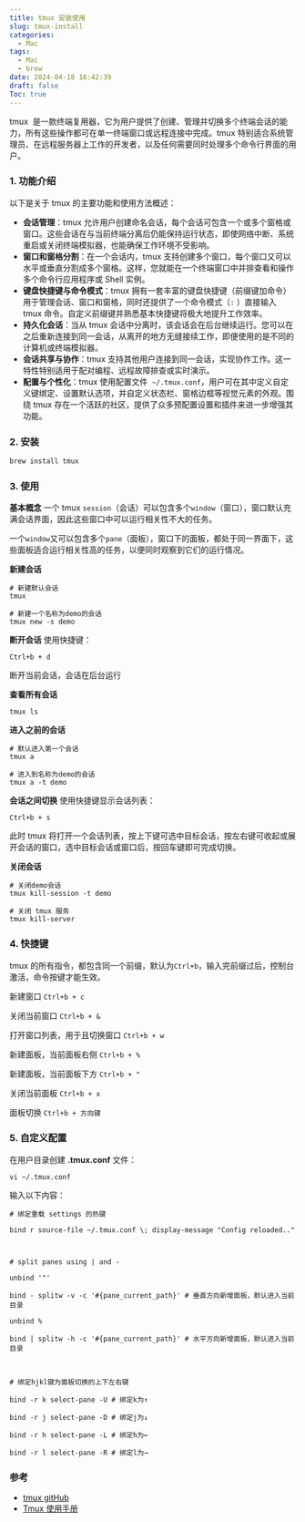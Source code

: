 ```yaml
---
title: tmux 安装使用
slug: tmux-install
categories:
  - Mac
tags:
  - Mac
  - brew
date: 2024-04-18 16:42:39
draft: false
Toc: true
---
```


tmux  是一款终端复用器，它为用户提供了创建、管理并切换多个终端会话的能力，所有这些操作都可在单一终端窗口或远程连接中完成。tmux 特别适合系统管理员、在远程服务器上工作的开发者，以及任何需要同时处理多个命令行界面的用户。

<!--more-->

### 1. 功能介绍

以下是关于 tmux 的主要功能和使用方法概述：

- **会话管理**：tmux 允许用户创建命名会话，每个会话可包含一个或多个窗格或窗口。这些会话在与当前终端分离后仍能保持运行状态，即使网络中断、系统重启或关闭终端模拟器，也能确保工作环境不受影响。
- **窗口和窗格分割**：在一个会话内，tmux 支持创建多个窗口，每个窗口又可以水平或垂直分割成多个窗格。这样，您就能在一个终端窗口中并排查看和操作多个命令行应用程序或 Shell 实例。
- **键盘快捷键与命令模式**：tmux 拥有一套丰富的键盘快捷键（前缀键加命令）用于管理会话、窗口和窗格，同时还提供了一个命令模式（`:` ）直接输入 tmux 命令。自定义前缀键并熟悉基本快捷键将极大地提升工作效率。
- **持久化会话**：当从 tmux 会话中分离时，该会话会在后台继续运行。您可以在之后重新连接到同一会话，从离开的地方无缝接续工作，即便使用的是不同的计算机或终端模拟器。
- **会话共享与协作**：tmux 支持其他用户连接到同一会话，实现协作工作。这一特性特别适用于配对编程、远程故障排查或实时演示。
- **配置与个性化**：tmux 使用配置文件  `~/.tmux.conf`，用户可在其中定义自定义键绑定、设置默认选项，并自定义状态栏、窗格边框等视觉元素的外观。围绕 tmux 存在一个活跃的社区，提供了众多预配置设置和插件来进一步增强其功能。

### 2. 安装

```html
brew install tmux
```

### 3. 使用

**基本概念**
一个 tmux `session`（会话）可以包含多个`window`（窗口），窗口默认充满会话界面，因此这些窗口中可以运行相关性不大的任务。

一个`window`又可以包含多个`pane`（面板），窗口下的面板，都处于同一界面下，这些面板适合运行相关性高的任务，以便同时观察到它们的运行情况。

**新建会话**

```
# 新建默认会话
tmux

# 新建一个名称为demo的会话
tmux new -s demo
```

**断开会话**
使用快捷键：

```
Ctrl+b + d
```

断开当前会话，会话在后台运行

**查看所有会话**

```
tmux ls
```

**进入之前的会话**

```
# 默认进入第一个会话
tmux a

# 进入到名称为demo的会话
tmux a -t demo
```

**会话之间切换**
使用快捷键显示会话列表：

```
Ctrl+b + s
```

此时 tmux 将打开一个会话列表，按上下键可选中目标会话，按左右键可收起或展开会话的窗口，选中目标会话或窗口后，按回车键即可完成切换。

**关闭会话**

```
# 关闭demo会话
tmux kill-session -t demo

# 关闭 tmux 服务
tmux kill-server
```

### 4. 快捷键

tmux 的所有指令，都包含同一个前缀，默认为`Ctrl+b`，输入完前缀过后，控制台激活，命令按键才能生效。

新建窗口
`Ctrl+b + c`

关闭当前窗口
`Ctrl+b + &`

打开窗口列表，用于且切换窗口
`Ctrl+b + w`

新建面板，当前面板右侧
`Ctrl+b + %`

新建面板，当前面板下方
`Ctrl+b + "`

关闭当前面板
`Ctrl+b + x`

面板切换
`Ctrl+b + 方向键`

### 5. 自定义配置

在用户目录创建 **.tmux.conf** 文件：

```
vi ~/.tmux.conf
```

输入以下内容：

```
# 绑定重载 settings 的热键

bind r source-file ~/.tmux.conf \; display-message "Config reloaded.."



# split panes using | and -

unbind '"'

bind - splitw -v -c '#{pane_current_path}' # 垂直方向新增面板，默认进入当前目录

unbind %

bind | splitw -h -c '#{pane_current_path}' # 水平方向新增面板，默认进入当前目录



# 绑定hjkl键为面板切换的上下左右键

bind -r k select-pane -U # 绑定k为↑

bind -r j select-pane -D # 绑定j为↓

bind -r h select-pane -L # 绑定h为←

bind -r l select-pane -R # 绑定l为→
```

### 参考

- [tmux gitHub](https://github.com/tmux/tmux)
- [Tmux 使用手册](https://louiszhai.github.io/2017/09/30/tmux/)
